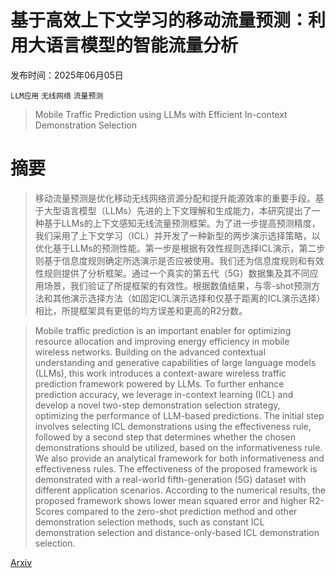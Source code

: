 # 基于高效上下文学习的移动流量预测：利用大语言模型的智能流量分析

发布时间：2025年06月05日

`LLM应用` `无线网络` `流量预测`

> Mobile Traffic Prediction using LLMs with Efficient In-context Demonstration Selection

# 摘要

> 移动流量预测是优化移动无线网络资源分配和提升能源效率的重要手段。基于大型语言模型（LLMs）先进的上下文理解和生成能力，本研究提出了一种基于LLMs的上下文感知无线流量预测框架。为了进一步提高预测精度，我们采用了上下文学习（ICL）并开发了一种新型的两步演示选择策略，以优化基于LLMs的预测性能。第一步是根据有效性规则选择ICL演示，第二步则基于信息度规则确定所选演示是否应被使用。我们还为信息度规则和有效性规则提供了分析框架。通过一个真实的第五代（5G）数据集及其不同应用场景，我们验证了所提框架的有效性。根据数值结果，与零-shot预测方法和其他演示选择方法（如固定ICL演示选择和仅基于距离的ICL演示选择）相比，所提框架具有更低的均方误差和更高的R2分数。

> Mobile traffic prediction is an important enabler for optimizing resource allocation and improving energy efficiency in mobile wireless networks. Building on the advanced contextual understanding and generative capabilities of large language models (LLMs), this work introduces a context-aware wireless traffic prediction framework powered by LLMs. To further enhance prediction accuracy, we leverage in-context learning (ICL) and develop a novel two-step demonstration selection strategy, optimizing the performance of LLM-based predictions. The initial step involves selecting ICL demonstrations using the effectiveness rule, followed by a second step that determines whether the chosen demonstrations should be utilized, based on the informativeness rule. We also provide an analytical framework for both informativeness and effectiveness rules. The effectiveness of the proposed framework is demonstrated with a real-world fifth-generation (5G) dataset with different application scenarios. According to the numerical results, the proposed framework shows lower mean squared error and higher R2-Scores compared to the zero-shot prediction method and other demonstration selection methods, such as constant ICL demonstration selection and distance-only-based ICL demonstration selection.

[Arxiv](https://arxiv.org/abs/2506.12074)